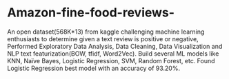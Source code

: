 # Amazon-fine-food-reviews-
An open dataset(568K*13) from kaggle challenging machine learning enthusiasts to determine given a text review is positive or negative, Performed Exploratory Data Analysis, Data Cleaning, Data Visualization and NLP text featurization(BOW, tfidf, Word2Vec). Build several ML models like KNN, Naïve Bayes, Logistic Regression, SVM, Random Forest, etc. Found Logistic Regression best model with an accuracy of 93.20%.
